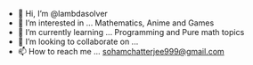 - 👋 Hi, I’m @lambdasolver
- 👀 I’m interested in ... Mathematics, Anime and Games
- 🌱 I’m currently learning ... Programming and Pure math topics
- 💞️ I’m looking to collaborate on ...
- 📫 How to reach me ... sohamchatterjee999@gmail.com

<!---
sohamyagami/sohamyagami is a ✨ special ✨ repository because its `README.md` (this file) appears on your GitHub profile.
You can click the Preview link to take a look at your changes.
--->
